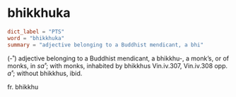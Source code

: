 # bhikkhuka

``` toml
dict_label = "PTS"
word = "bhikkhuka"
summary = "adjective belonging to a Buddhist mendicant, a bhi"
```

(\-˚) adjective belonging to a Buddhist mendicant, a bhikkhu\-, a monk’s, or of monks, in *sa˚*; with monks, inhabited by bhikkhus Vin.iv.307, Vin.iv.308 opp. *a˚*; without bhikkhus, ibid.

fr. bhikkhu

